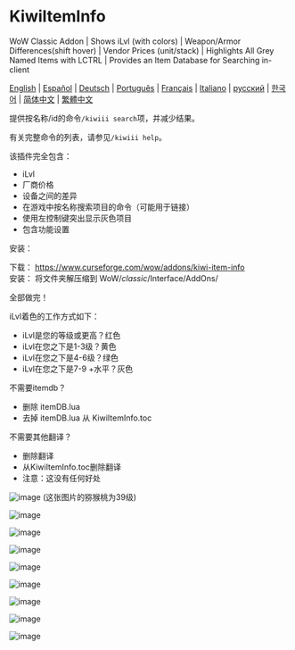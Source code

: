 # KiwiItemInfo
WoW Classic Addon | Shows iLvl (with colors) | Weapon/Armor Differences(shift hover) | Vendor Prices (unit/stack) | Highlights All Grey Named Items with LCTRL | Provides an Item Database for Searching in-client

[English](README.md) | [Español](README_esES.md) | [Deutsch](README_deDE.md) | [Português](README_ptBR.md) | [Français](README_frFR.md) | [Italiano](README_itIT.md) | [русский](README_ruRU.md) | [한국어](README_koKR.md) | [简体中文](README_zhCN.md) | [繁體中文](README_zhTW.md)

提供按名称/id的命令`/kiwiii search`项，并减少结果。

有关完整命令的列表，请参见`/kiwiii help`。

该插件完全包含：

* iLvl
* 厂商价格
* 设备之间的差异
* 在游戏中按名称搜索项目的命令（可能用于链接）
* 使用左控制键突出显示灰色项目
* 包含功能设置

安装：  

下载： https://www.curseforge.com/wow/addons/kiwi-item-info  
安装： 将文件夹解压缩到 WoW/_classic_/Interface/AddOns/  

全部做完！

iLvl着色的工作方式如下：

* iLvl是您的等级或更高？红色
* iLvl在您之下是1-3级？黄色
* iLvl在您之下是4-6级？绿色
* iLvl在您之下是7-9 +水平？灰色

不需要itemdb？

* 删除 itemDB.lua
* 去掉 itemDB.lua 从 KiwiItemInfo.toc

不需要其他翻译？

* 删除翻译
* 从KiwiItemInfo.toc删除翻译
* 注意：这没有任何好处

![image](https://user-images.githubusercontent.com/7494772/65168133-e4d56400-da11-11e9-9a56-57daaaf7eb51.png)
(这张图片的猕猴桃为39级)

![image](https://user-images.githubusercontent.com/7494772/65673394-be6a8680-e018-11e9-8852-fd889d9bcf4b.png)

![image](https://user-images.githubusercontent.com/7494772/65168180-f9b1f780-da11-11e9-8b1a-b6efece584c5.png)

![image](https://user-images.githubusercontent.com/7494772/65168217-0b939a80-da12-11e9-9203-6dced0cca7d3.png)

![image](https://user-images.githubusercontent.com/7494772/65168271-282fd280-da12-11e9-8fff-30dbffeded71.png)

![image](https://user-images.githubusercontent.com/7494772/65868110-add24d00-e345-11e9-9644-be1d3a7e36c1.png)

![image](https://user-images.githubusercontent.com/7494772/65868151-c2aee080-e345-11e9-83f1-d1b93f93440a.png)

![image](https://user-images.githubusercontent.com/7494772/65868206-d9edce00-e345-11e9-8ad3-e93513f09406.png)

![image](https://user-images.githubusercontent.com/7494772/65868255-effb8e80-e345-11e9-8025-d432ff6af224.png)
